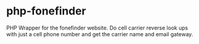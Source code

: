 php-fonefinder
==============

PHP Wrapper for the fonefinder website. Do cell carrier reverse look ups with just a cell phone number and get the carrier name and email gateway.
